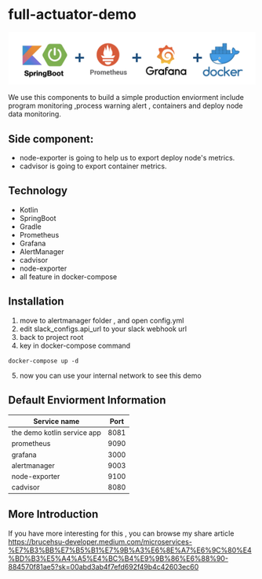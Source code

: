 # full-actuator-demo

![image](https://github.com/bruce770405/full-actuator-demo/blob/main/front.png)

We use this components to build a simple production enviorment include program monitoring ,process warning alert , containers and deploy node data monitoring.

## Side component: 

* node-exporter is going to help us to export deploy node's metrics.
* cadvisor is going to export container metrics.

## Technology
* Kotlin
* SpringBoot
* Gradle
* Prometheus
* Grafana
* AlertManager
* cadvisor
* node-exporter
* all feature in docker-compose


## Installation
  1. move to alertmanager folder , and open config.yml
  2. edit slack_configs.api_url to your slack webhook url
  3. back to project root
  4. key in docker-compose command 
```
docker-compose up -d
```
  5. now you can use your internal network to see this demo

## Default Enviorment Information

| Service name  | Port|
| ------------- | ------------- |
| the demo kotlin service app  | 8081  |
| prometheus  | 9090  |
| grafana  | 3000  |
| alertmanager  | 9003  |
| node-exporter  | 9100  |
| cadvisor  | 8080  |

  
## More Introduction
  If you have more interesting for this , you can browse my share article 
  https://brucehsu-developer.medium.com/microservices-%E7%B3%BB%E7%B5%B1%E7%9B%A3%E6%8E%A7%E6%9C%80%E4%BD%B3%E5%A4%A5%E4%BC%B4%E9%9B%86%E6%88%90-884570f81ae5?sk=00abd3ab4f7efd692f49b4c42603ec60
